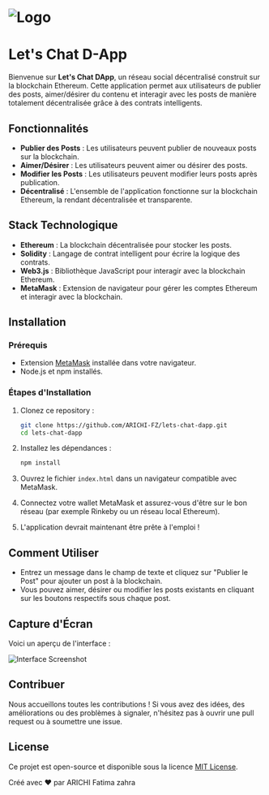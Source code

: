 
# ![Logo](./images/logo.png) 

# Let's Chat D-App

Bienvenue sur **Let's Chat DApp**, un réseau social décentralisé construit sur la blockchain Ethereum. Cette application permet aux utilisateurs de publier des posts, aimer/désirer du contenu et interagir avec les posts de manière totalement décentralisée grâce à des contrats intelligents.

## Fonctionnalités

- **Publier des Posts** : Les utilisateurs peuvent publier de nouveaux posts sur la blockchain.
- **Aimer/Désirer** : Les utilisateurs peuvent aimer ou désirer des posts.
- **Modifier les Posts** : Les utilisateurs peuvent modifier leurs posts après publication.
- **Décentralisé** : L'ensemble de l'application fonctionne sur la blockchain Ethereum, la rendant décentralisée et transparente.

## Stack Technologique

- **Ethereum** : La blockchain décentralisée pour stocker les posts.
- **Solidity** : Langage de contrat intelligent pour écrire la logique des contrats.
- **Web3.js** : Bibliothèque JavaScript pour interagir avec la blockchain Ethereum.
- **MetaMask** : Extension de navigateur pour gérer les comptes Ethereum et interagir avec la blockchain.

## Installation

### Prérequis

- Extension [MetaMask](https://metamask.io/) installée dans votre navigateur.
- Node.js et npm installés.

### Étapes d'Installation

1. Clonez ce repository :
   ```bash
   git clone https://github.com/ARICHI-FZ/lets-chat-dapp.git
   cd lets-chat-dapp
   ```

2. Installez les dépendances :
   ```bash
   npm install
   ```

3. Ouvrez le fichier `index.html` dans un navigateur compatible avec MetaMask.

4. Connectez votre wallet MetaMask et assurez-vous d'être sur le bon réseau (par exemple Rinkeby ou un réseau local Ethereum).

5. L'application devrait maintenant être prête à l'emploi !

## Comment Utiliser

- Entrez un message dans le champ de texte et cliquez sur "Publier le Post" pour ajouter un post à la blockchain.
- Vous pouvez aimer, désirer ou modifier les posts existants en cliquant sur les boutons respectifs sous chaque post.

## Capture d'Écran

Voici un aperçu de l'interface :

![Interface Screenshot](./images/interface-screenshot.png)

## Contribuer

Nous accueillons toutes les contributions ! Si vous avez des idées, des améliorations ou des problèmes à signaler, n'hésitez pas à ouvrir une pull request ou à soumettre une issue.

## License

Ce projet est open-source et disponible sous la licence [MIT License](LICENSE).



Créé avec ❤️ par ARICHI Fatima zahra

